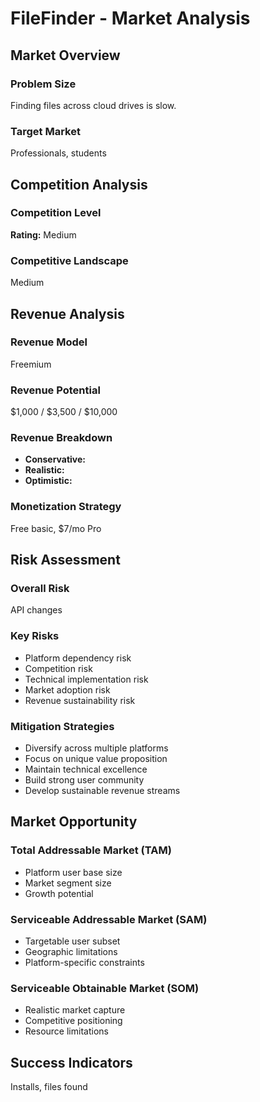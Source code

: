 # FileFinder - Market Analysis

## Market Overview

### Problem Size
Finding files across cloud drives is slow.

### Target Market
Professionals, students

## Competition Analysis

### Competition Level
**Rating:** Medium

### Competitive Landscape
Medium

## Revenue Analysis

### Revenue Model
Freemium

### Revenue Potential
$1,000 / $3,500 / $10,000

### Revenue Breakdown
- **Conservative:** 
- **Realistic:** 
- **Optimistic:** 

### Monetization Strategy
Free basic, $7/mo Pro

## Risk Assessment

### Overall Risk
API changes

### Key Risks
- Platform dependency risk
- Competition risk
- Technical implementation risk
- Market adoption risk
- Revenue sustainability risk

### Mitigation Strategies
- Diversify across multiple platforms
- Focus on unique value proposition
- Maintain technical excellence
- Build strong user community
- Develop sustainable revenue streams

## Market Opportunity

### Total Addressable Market (TAM)
- Platform user base size
- Market segment size
- Growth potential

### Serviceable Addressable Market (SAM)
- Targetable user subset
- Geographic limitations
- Platform-specific constraints

### Serviceable Obtainable Market (SOM)
- Realistic market capture
- Competitive positioning
- Resource limitations

## Success Indicators
Installs, files found

